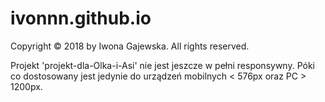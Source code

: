 # ivonnn.github.io

Copyright © 2018 by Iwona Gajewska. All rights reserved.

Projekt 'projekt-dla-Olka-i-Asi' nie jest jeszcze w pełni responsywny. 
Póki co dostosowany jest jedynie do urządzeń mobilnych < 576px oraz PC > 1200px.
